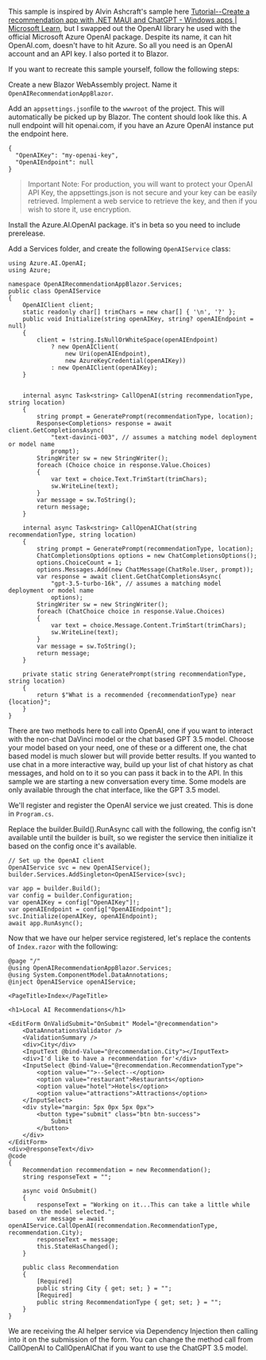 This sample is inspired by Alvin Ashcraft's sample here [Tutorial--Create a recommendation app with .NET MAUI and ChatGPT - Windows apps | Microsoft Learn](https://learn.microsoft.com/en-us/windows/apps/windows-dotnet-maui/tutorial-maui-ai), but I swapped out the OpenAI library he used with the official Microsoft Azure OpenAI package. Despite its name, it can hit OpenAI.com, doesn't have to hit Azure. So all you need is an OpenAI account and an API key. I also ported it to Blazor.

If you want to recreate this sample yourself, follow the following steps:

Create a new Blazor WebAssembly project. Name it `OpenAIRecommendationAppBlazor`. 

Add an `appsettings.json`file to the `wwwroot` of the project. This will automatically be picked up by Blazor. The content should look like this. A null endpoint will hit openai.com, if you have an Azure OpenAI instance put the endpoint here.

```
{
  "OpenAIKey": "my-openai-key",
  "OpenAIEndpoint": null
}
```

> Important Note: For production, you will want to protect your OpenAI API Key, the appsettings.json is not secure and your key can be easily retrieved. Implement a web service to retrieve the key, and then if you wish to store it, use encryption.

Install the Azure.AI.OpenAI package. it's in beta so you need to include prerelease. 

Add a Services folder, and create the following `OpenAIService` class:

```
using Azure.AI.OpenAI;
using Azure;

namespace OpenAIRecommendationAppBlazor.Services;
public class OpenAIService
{
    OpenAIClient client;
    static readonly char[] trimChars = new char[] { '\n', '?' };
    public void Initialize(string openAIKey, string? openAIEndpoint = null)
    {
        client = !string.IsNullOrWhiteSpace(openAIEndpoint)
            ? new OpenAIClient(
                new Uri(openAIEndpoint),
                new AzureKeyCredential(openAIKey))
            : new OpenAIClient(openAIKey);
    }


    internal async Task<string> CallOpenAI(string recommendationType, string location)
    {
        string prompt = GeneratePrompt(recommendationType, location);
        Response<Completions> response = await client.GetCompletionsAsync(
            "text-davinci-003", // assumes a matching model deployment or model name
            prompt);
        StringWriter sw = new StringWriter();
        foreach (Choice choice in response.Value.Choices)
        {
            var text = choice.Text.TrimStart(trimChars);
            sw.WriteLine(text);
        }
        var message = sw.ToString();
        return message;
    }

    internal async Task<string> CallOpenAIChat(string recommendationType, string location)
    {
        string prompt = GeneratePrompt(recommendationType, location);
        ChatCompletionsOptions options = new ChatCompletionsOptions();
        options.ChoiceCount = 1;
        options.Messages.Add(new ChatMessage(ChatRole.User, prompt));
        var response = await client.GetChatCompletionsAsync(
            "gpt-3.5-turbo-16k", // assumes a matching model deployment or model name
            options);
        StringWriter sw = new StringWriter();
        foreach (ChatChoice choice in response.Value.Choices)
        {
            var text = choice.Message.Content.TrimStart(trimChars);
            sw.WriteLine(text);
        }
        var message = sw.ToString();
        return message;
    }

    private static string GeneratePrompt(string recommendationType, string location)
    {
        return $"What is a recommended {recommendationType} near {location}";
    }
}
```

There are two methods here to call into OpenAI, one if you want to interact with the non-chat DaVinci model or the chat based GPT 3.5 model. Choose your model based on your need, one of these or a different one, the chat based model is much slower but will provide better results. If you wanted to use chat in a more interactive way, build up your list of chat history as chat messages, and hold on to it so you can pass it back in to the API. In this sample we are starting a new conversation every time. Some models are only available through the chat interface, like the GPT 3.5 model.

We'll register and register the OpenAI service we just created. This is done in `Program.cs`.

Replace the builder.Build().RunAsync call with the following, the config isn't available until the builder is built, so we register the service then initialize it based on the config once it's available.

```
// Set up the OpenAI client
OpenAIService svc = new OpenAIService();
builder.Services.AddSingleton<OpenAIService>(svc);

var app = builder.Build();
var config = builder.Configuration;
var openAIKey = config["OpenAIKey"]!;
var openAIEndpoint = config["OpenAIEndpoint"];
svc.Initialize(openAIKey, openAIEndpoint); 
await app.RunAsync();
```

Now that we have our helper service registered, let's replace the contents of `Index.razor` with the following:

```
@page "/"
@using OpenAIRecommendationAppBlazor.Services;
@using System.ComponentModel.DataAnnotations;
@inject OpenAIService openAIService;

<PageTitle>Index</PageTitle>

<h1>Local AI Recommendations</h1>

<EditForm OnValidSubmit="OnSubmit" Model="@recommendation">
    <DataAnnotationsValidator />
    <ValidationSummary />
    <div>City</div>
    <InputText @bind-Value="@recommendation.City"></InputText>
    <div>I'd like to have a recommendation for'</div>
    <InputSelect @bind-Value="@recommendation.RecommendationType">
        <option value="">--Select--</option>
        <option value="restaurant">Restaurants</option>
        <option value="hotel">Hotels</option>
        <option value="attractions">Attractions</option>
    </InputSelect>
    <div style="margin: 5px 0px 5px 0px">
        <button type="submit" class="btn btn-success">
            Submit
        </button>
    </div>
</EditForm>
<div>@responseText</div>
@code
{
    Recommendation recommendation = new Recommendation();
    string responseText = "";

    async void OnSubmit()
    {
        responseText = "Working on it...This can take a little while based on the model selected.";
        var message = await openAIService.CallOpenAI(recommendation.RecommendationType, recommendation.City);
        responseText = message;
        this.StateHasChanged();
    }

    public class Recommendation
    {
        [Required]
        public string City { get; set; } = "";
        [Required]
        public string RecommendationType { get; set; } = "";
    }
}
```

We are receiving the AI helper service via Dependency Injection then calling into it on the submission of the form. You can change the method call from CallOpenAI to CallOpenAIChat if you want to use the ChatGPT 3.5 model.
